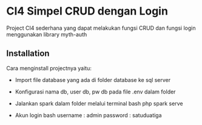 # CI4 Simpel CRUD dengan Login

Project CI4 sederhana yang dapat melakukan fungsi CRUD dan fungsi login menggunakan library myth-auth


## Installation

Cara menginstall projectnya yaitu:
- Import file database yang ada di folder database ke sql server 
- Konfigurasi nama db, user db, pw db pada file .env dalam folder
- Jalankan spark dalam folder melalui terminal
bash
  php spark serve

- Akun login
bash
  username : admin
  password : satuduatiga
